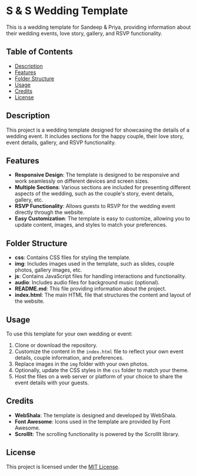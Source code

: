 # S & S Wedding Template

This is a wedding template for Sandeep & Priya, providing information about their wedding events, love story, gallery, and RSVP functionality.

## Table of Contents

- [Description](#description)
- [Features](#features)
- [Folder Structure](#folder-structure)
- [Usage](#usage)
- [Credits](#credits)
- [License](#license)

## Description

This project is a wedding template designed for showcasing the details of a wedding event. It includes sections for the happy couple, their love story, event details, gallery, and RSVP functionality.

## Features

- **Responsive Design**: The template is designed to be responsive and work seamlessly on different devices and screen sizes.
- **Multiple Sections**: Various sections are included for presenting different aspects of the wedding, such as the couple's story, event details, gallery, etc.
- **RSVP Functionality**: Allows guests to RSVP for the wedding event directly through the website.
- **Easy Customization**: The template is easy to customize, allowing you to update content, images, and styles to match your preferences.

## Folder Structure

- **css**: Contains CSS files for styling the template.
- **img**: Includes images used in the template, such as slides, couple photos, gallery images, etc.
- **js**: Contains JavaScript files for handling interactions and functionality.
- **audio**: Includes audio files for background music (optional).
- **README.md**: This file providing information about the project.
- **index.html**: The main HTML file that structures the content and layout of the website.

## Usage

To use this template for your own wedding or event:

1. Clone or download the repository.
2. Customize the content in the `index.html` file to reflect your own event details, couple information, and preferences.
3. Replace images in the `img` folder with your own photos.
4. Optionally, update the CSS styles in the `css` folder to match your theme.
5. Host the files on a web server or platform of your choice to share the event details with your guests.

## Credits

- **WebShala**: The template is designed and developed by WebShala.
- **Font Awesome**: Icons used in the template are provided by Font Awesome.
- **ScrollIt**: The scrolling functionality is powered by the ScrollIt library.

## License

This project is licensed under the [MIT License](LICENSE).
